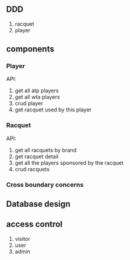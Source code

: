 # 

## DDD

1. racquet
2. player


## components

### Player

API: 

1. get all atp players
2. get all wta players
3. crud player
4. get racquet used by this player

### Racquet

API: 

1. get all racquets by brand
2. get racquet detail
3. get all the players sponsored by the racquet
4. crud racquets 

### Cross boundary concerns


## Database design

## access control
1. visitor
2. user
3. admin


